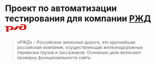 # Проект по автоматизации тестирования для компании [РЖД](https://www.rzd.ru/) <img alt="Jenkins" height="25" src="images/icons/RZD.png" width="70"/>

> «РЖД» - Российские железные дороги, это крупнейшая российская компания, осуществляющая железнодорожные перевозки грузов и пассажиров. Основные цели включают проверку функциональности сайта.

